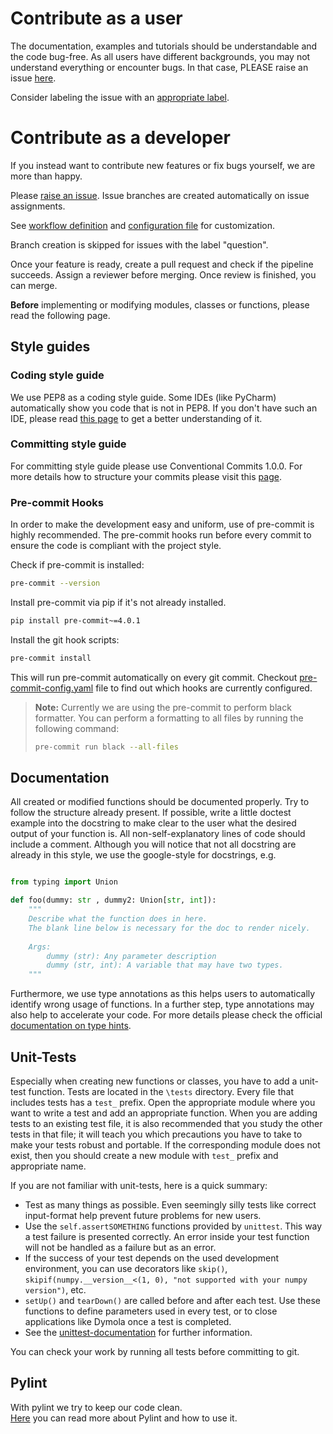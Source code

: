 # Contribute as a user

The documentation, examples and tutorials should be understandable and the code bug-free.
As all users have different backgrounds, you may not understand everything or encounter bugs.
In that case, PLEASE raise an issue [here](https://github.com/RWTH-EBC/filip/issues/new).

Consider labeling the issue with an [appropriate label](https://github.com/RWTH-EBC/FiLiP/labels).

# Contribute as a developer

If you instead want to contribute new features or fix bugs yourself, we are more than happy.

Please [raise an issue](https://github.com/RWTH-EBC/filip/issues/new).
Issue branches are created automatically on issue assignments.

See [workflow definition](.github/workflows/issue-tracker.yml) and 
[configuration file](.github/issue-branch.yml) for customization.

Branch creation is skipped for issues with the label "question".

Once your feature is ready, create a pull request and check if the pipeline succeeds.
Assign a reviewer before merging. 
Once review is finished, you can merge.

**Before** implementing or modifying modules, classes or functions, please read the following page.

## Style guides

### Coding style guide

We use PEP8 as a coding style guide. Some IDEs (like PyCharm) automatically show you code that is not in PEP8. If you don't have such an IDE, please read [this page](https://pep8.org/) to get a better understanding of it.

### Committing style guide

For committing style guide please use Conventional Commits 1.0.0. For more details how to structure your commits please visit this [page](https://www.conventionalcommits.org/en/v1.0.0/).

### Pre-commit Hooks

In order to make the development easy and uniform, use of pre-commit is highly recommended. The pre-commit hooks run before every commit to ensure the code is compliant with the project style.

Check if pre-commit is installed:
```bash
pre-commit --version
```
Install pre-commit via pip if it's not already installed.
```bash
pip install pre-commit~=4.0.1
```
Install the git hook scripts:
```bash
pre-commit install
```
This will run pre-commit automatically on every git commit. Checkout [pre-commit-config.yaml](.pre-commit-config.yaml) file to find out which hooks are currently configured.

> **Note:** Currently we are using the pre-commit to perform black formatter. You can perform a formatting to all files by running the following command:
> ```bash
> pre-commit run black --all-files
> ```

## Documentation

All created or modified functions should be documented properly. 
Try to follow the structure already present. 
If possible, write a little doctest example into the docstring to make clear to the user what the desired output of your function is. 
All non-self-explanatory lines of code should include a comment. 
Although you will notice that not all docstring are already in this style, we use the google-style for docstrings, e.g.

```python

from typing import Union

def foo(dummy: str , dummy2: Union[str, int]):
    """
    Describe what the function does in here.
    The blank line below is necessary for the doc to render nicely.
    
    Args:
        dummy (str): Any parameter description
        dummy (str, int): A variable that may have two types.
    """
```

Furthermore, we use type annotations as this helps users to automatically 
identify wrong usage of functions. 
In a further step, type annotations may also help to accelerate your code. 
For more details please check the official [documentation on type hints](https://docs.python.org/3/library/typing.html).

## Unit-Tests
Especially when creating new functions or classes, you have to add a unit-test function.
Tests are located in the `\tests` directory. Every file that includes tests has a `test_` prefix. 
Open the appropriate module where you want to write a test and add an appropriate function.
When you are adding tests to an existing test file, it is also recommended that you study the other tests in that file; it will teach you which precautions you have to take to make your tests robust and portable.
If the corresponding module does not exist, then you should create a new module with `test_` prefix and appropriate name. 

If you are not familiar with unit-tests, here is a quick summary:
- Test as many things as possible. Even seemingly silly tests like correct input-format help prevent future problems for new users.
- Use the `self.assertSOMETHING` functions provided by `unittest`. This way a test failure is presented correctly. An error inside your test function will not be handled as a failure but as an error.
- If the success of your test depends on the used development environment, you can use decorators like `skip()`, `skipif(numpy.__version__<(1, 0), "not supported with your numpy version")`, etc. 
- `setUp()` and `tearDown()` are called before and after each test. Use these functions to define parameters used in every test, or to close applications like Dymola once a test is completed.
- See the [unittest-documentation](https://docs.python.org/3/library/unittest.html#organizing-tests) for further information.

You can check your work by running all tests before committing to git. 

## Pylint
With pylint we try to keep our code clean.  
[Here](https://pypi.org/project/pylint/) you can read more about Pylint and how to use it.
